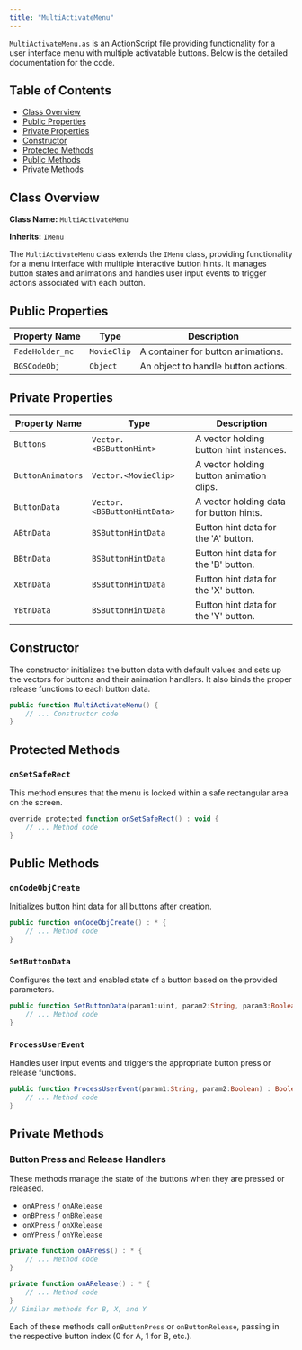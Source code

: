 ```yaml
---
title: "MultiActivateMenu"
---
```


`MultiActivateMenu.as` is an ActionScript file providing functionality for a user interface menu with multiple activatable buttons.
Below is the detailed documentation for the code.

## **Table of Contents**
- [Class Overview](#class-overview)
- [Public Properties](#public-properties)
- [Private Properties](#private-properties)
- [Constructor](#constructor)
- [Protected Methods](#protected-methods)
- [Public Methods](#public-methods)
- [Private Methods](#private-methods)

## **Class Overview**

**Class Name:** `MultiActivateMenu`

**Inherits:** `IMenu`

The `MultiActivateMenu` class extends the `IMenu` class, providing functionality for a menu interface with multiple interactive button hints.
It manages button states and animations and handles user input events to trigger actions associated with each button.

## **Public Properties**

| Property Name   | Type          | Description                           |
|-----------------|---------------|---------------------------------------|
| `FadeHolder_mc` | `MovieClip`   | A container for button animations.    |
| `BGSCodeObj`    | `Object`      | An object to handle button actions.   |

## **Private Properties**

| Property Name     | Type                        | Description                                   |
|-------------------|-----------------------------|-----------------------------------------------|
| `Buttons`         | `Vector.<BSButtonHint>`     | A vector holding button hint instances.       |
| `ButtonAnimators` | `Vector.<MovieClip>`        | A vector holding button animation clips.      |
| `ButtonData`      | `Vector.<BSButtonHintData>` | A vector holding data for button hints.       |
| `ABtnData`        | `BSButtonHintData`          | Button hint data for the 'A' button.          |
| `BBtnData`        | `BSButtonHintData`          | Button hint data for the 'B' button.          |
| `XBtnData`        | `BSButtonHintData`          | Button hint data for the 'X' button.          |
| `YBtnData`        | `BSButtonHintData`          | Button hint data for the 'Y' button.          |

## **Constructor**

The constructor initializes the button data with default values and sets up the vectors for buttons and their animation handlers.
It also binds the proper release functions to each button data.

```actionscript
public function MultiActivateMenu() {
    // ... Constructor code
}
```

## **Protected Methods**

### `onSetSafeRect`

This method ensures that the menu is locked within a safe rectangular area on the screen.

```actionscript
override protected function onSetSafeRect() : void {
    // ... Method code
}
```

## **Public Methods**

### `onCodeObjCreate`

Initializes button hint data for all buttons after creation.

```actionscript
public function onCodeObjCreate() : * {
    // ... Method code
}
```

### `SetButtonData`

Configures the text and enabled state of a button based on the provided parameters.

```actionscript
public function SetButtonData(param1:uint, param2:String, param3:Boolean) : * {
    // ... Method code
}
```

### `ProcessUserEvent`

Handles user input events and triggers the appropriate button press or release functions.

```actionscript
public function ProcessUserEvent(param1:String, param2:Boolean) : Boolean {
    // ... Method code
}
```

## **Private Methods**

### Button Press and Release Handlers

These methods manage the state of the buttons when they are pressed or released.

- `onAPress` / `onARelease`
- `onBPress` / `onBRelease`
- `onXPress` / `onXRelease`
- `onYPress` / `onYRelease`

```actionscript
private function onAPress() : * {
    // ... Method code
}

private function onARelease() : * {
    // ... Method code
}
// Similar methods for B, X, and Y
```

Each of these methods call `onButtonPress` or `onButtonRelease`, passing in the respective button index (0 for A, 1 for B, etc.).
